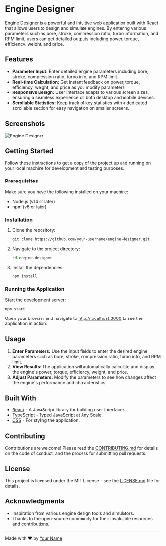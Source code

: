 # Engine Designer

Engine Designer is a powerful and intuitive web application built with React that allows users to design and simulate engines. By entering various parameters such as bore, stroke, compression ratio, turbo information, and RPM limit, users can get detailed outputs including power, torque, efficiency, weight, and price.

## Features

- **Parameter Input:** Enter detailed engine parameters including bore, stroke, compression ratio, turbo info, and RPM limit.
- **Real-time Calculation:** Get instant feedback on power, torque, efficiency, weight, and price as you modify parameters.
- **Responsive Design:** User interface adapts to various screen sizes, ensuring a seamless experience on both desktop and mobile devices.
- **Scrollable Statistics:** Keep track of key statistics with a dedicated scrollable section for easy navigation on smaller screens.

## Screenshots

![Engine Designer](path/to/screenshot.png)

## Getting Started

Follow these instructions to get a copy of the project up and running on your local machine for development and testing purposes.

### Prerequisites

Make sure you have the following installed on your machine:

- Node.js (v14 or later)
- npm (v6 or later)

### Installation

1. Clone the repository:

    ```bash
    git clone https://github.com/your-username/engine-designer.git
    ```

2. Navigate to the project directory:

    ```bash
    cd engine-designer
    ```

3. Install the dependencies:

    ```bash
    npm install
    ```

### Running the Application

Start the development server:

```bash
npm start
```
Open your browser and navigate to [http://localhost:3000](http://localhost:3000) to see the application in action.
## Usage

1. **Enter Parameters:** Use the input fields to enter the desired engine parameters such as bore, stroke, compression ratio, turbo info, and RPM limit.
2. **View Results:** The application will automatically calculate and display the engine's power, torque, efficiency, weight, and price.
3. **Adjust Parameters:** Modify the parameters to see how changes affect the engine's performance and characteristics.

## Built With

- [React](https://reactjs.org/) - A JavaScript library for building user interfaces.
- [TypeScript](https://www.typescriptlang.org/) - Typed JavaScript at Any Scale.
- [CSS](https://developer.mozilla.org/en-US/docs/Web/CSS) - For styling the application.

## Contributing

Contributions are welcome! Please read the [CONTRIBUTING.md](CONTRIBUTING.md) for details on the code of conduct, and the process for submitting pull requests.

## License

This project is licensed under the MIT License - see the [LICENSE.md](LICENSE.md) file for details.

## Acknowledgments

- Inspiration from various engine design tools and simulators.
- Thanks to the open-source community for their invaluable resources and contributions.

---

Made with ❤️ by [Your Name](https://github.com/WilliamD47)